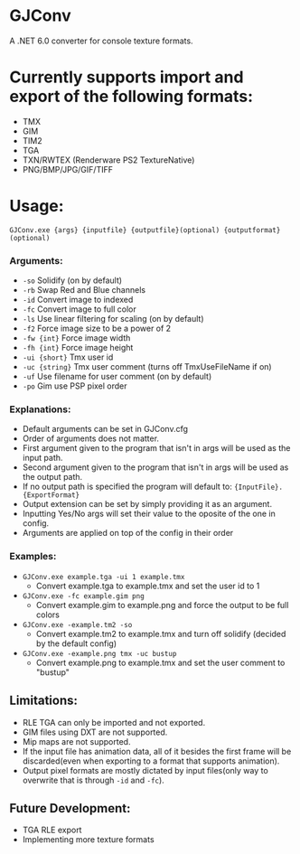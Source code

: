 # GJConv
A .NET 6.0 converter for console texture formats.
# Currently supports import and export of the following formats:
- TMX
- GIM
- TIM2
- TGA
- TXN/RWTEX (Renderware PS2 TextureNative)
- PNG/BMP/JPG/GIF/TIFF
# Usage:
`GJConv.exe {args} {inputfile} {outputfile}(optional) {outputformat}(optional)`
### Arguments:
- `-so`             Solidify (on by default)
- `-rb`             Swap Red and Blue channels
- `-id`             Convert image to indexed
- `-fc`             Convert image to full color
- `-ls`             Use linear filtering for scaling (on by default)
- `-f2`             Force image size to be a power of 2
- `-fw {int}`       Force image width
- `-fh {int}`       Force image height
- `-ui {short}`     Tmx user id
- `-uc {string}`    Tmx user comment (turns off TmxUseFileName if on)
- `-uf`             Use filename for user comment (on by default)
- `-po`             Gim use PSP pixel order
### Explanations:
- Default arguments can be set in GJConv.cfg
- Order of arguments does not matter.
- First argument given to the program that isn't in args will be used as the input path.
- Second argument given to the program that isn't in args will be used as the output path.
- If no output path is specified the program will default to: `{InputFile}.{ExportFormat}`
- Output extension can be set by simply providing it as an argument.
- Inputting Yes/No args will set their value to the oposite of the one in config.
- Arguments are applied on top of the config in their order
### Examples:
- `GJConv.exe example.tga -ui 1 example.tmx`
  - Convert example.tga to example.tmx and set the user id to 1
- `GJConv.exe -fc example.gim png`
  - Convert example.gim to example.png and force the output to be full colors
- `GJConv.exe -example.tm2 -so`
  - Convert example.tm2 to example.tmx and turn off solidify (decided by the default config)
- `GJConv.exe -example.png tmx -uc bustup`
  - Convert example.png to example.tmx and set the user comment to "bustup"
## Limitations:
- RLE TGA can only be imported and not exported.
- GIM files using DXT are not supported.
- Mip maps are not supported.
- If the input file has animation data, all of it besides the first frame will be discarded(even when exporting to a format that supports animation).
- Output pixel formats are mostly dictated by input files(only way to overwrite that is through `-id` and `-fc`).
## Future Development:
- TGA RLE export
- Implementing more texture formats
